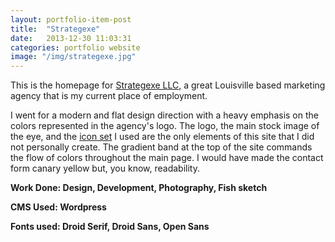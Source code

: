 ```yaml
---
layout: portfolio-item-post
title:  "Strategexe"
date:   2013-12-30 11:03:31
categories: portfolio website
image: "/img/strategexe.jpg"
---
```


This is the homepage for [Strategexe LLC][strategexe], a great Louisville based marketing agency that is my current place of employment.

I went for a modern and flat design direction with a heavy emphasis on the colors represented in the agency's logo. The logo, the main stock image of the eye, and the [icon set][streamline] I used are the only elements of this site that I did not personally create. The gradient band at the top of the site commands the flow of colors throughout the main page. I would have made the contact form canary yellow but, you know, readability.

**Work Done: Design, Development, Photography, Fish sketch**

**CMS Used: Wordpress**

**Fonts used: Droid Serif, Droid Sans, Open Sans**

[streamline]: http://www.streamlineicons.com/
[strategexe]: http://strategexe.com/
